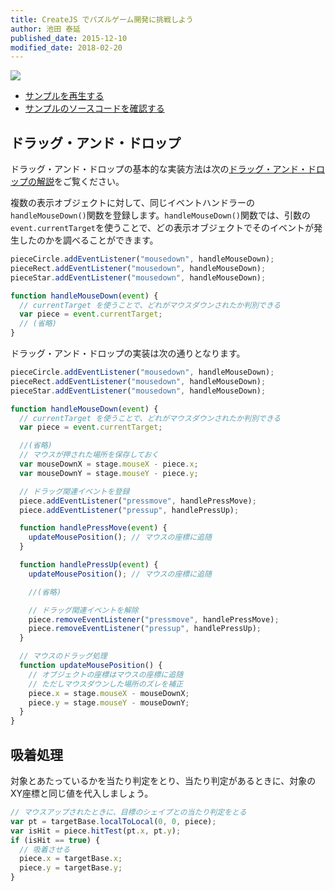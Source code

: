 ```yaml
---
title: CreateJS でパズルゲーム開発に挑戦しよう
author: 池田 泰延
published_date: 2015-12-10
modified_date: 2018-02-20
---
```


![](../imgs/game_pazzle.html.png)

- [サンプルを再生する](https://ics-creative.github.io/tutorial-createjs/samples/game_pazzle.html)
- [サンプルのソースコードを確認する](../samples/game_pazzle.html)

## ドラッグ・アンド・ドロップ

ドラッグ・アンド・ドロップの基本的な実装方法は次の[ドラッグ・アンド・ドロップの解説](mouse_drag.md)をご覧ください。

複数の表示オブジェクトに対して、同じイベントハンドラーの`handleMouseDown()`関数を登録します。`handleMouseDown()`関数では、引数の`event.currentTarget`を使うことで、どの表示オブジェクトでそのイベントが発生したのかを調べることができます。

```js
pieceCircle.addEventListener("mousedown", handleMouseDown);
pieceRect.addEventListener("mousedown", handleMouseDown);
pieceStar.addEventListener("mousedown", handleMouseDown);

function handleMouseDown(event) {
  // currentTarget を使うことで、どれがマウスダウンされたか判別できる
  var piece = event.currentTarget;
  // (省略)
}
```

ドラッグ・アンド・ドロップの実装は次の通りとなります。

```js
pieceCircle.addEventListener("mousedown", handleMouseDown);
pieceRect.addEventListener("mousedown", handleMouseDown);
pieceStar.addEventListener("mousedown", handleMouseDown);

function handleMouseDown(event) {
  // currentTarget を使うことで、どれがマウスダウンされたか判別できる
  var piece = event.currentTarget;

  //(省略)
  // マウスが押された場所を保存しておく
  var mouseDownX = stage.mouseX - piece.x;
  var mouseDownY = stage.mouseY - piece.y;

  // ドラッグ関連イベントを登録
  piece.addEventListener("pressmove", handlePressMove);
  piece.addEventListener("pressup", handlePressUp);

  function handlePressMove(event) {
    updateMousePosition(); // マウスの座標に追随
  }

  function handlePressUp(event) {
    updateMousePosition(); // マウスの座標に追随

    //(省略)

    // ドラッグ関連イベントを解除
    piece.removeEventListener("pressmove", handlePressMove);
    piece.removeEventListener("pressup", handlePressUp);
  }

  // マウスのドラッグ処理
  function updateMousePosition() {
    // オブジェクトの座標はマウスの座標に追随
    // ただしマウスダウンした場所のズレを補正
    piece.x = stage.mouseX - mouseDownX;
    piece.y = stage.mouseY - mouseDownY;
  }
}
```



## 吸着処理

対象とあたっているかを当たり判定をとり、当たり判定があるときに、対象のXY座標と同じ値を代入しましょう。

```js
// マウスアップされたときに、目標のシェイプとの当たり判定をとる
var pt = targetBase.localToLocal(0, 0, piece);
var isHit = piece.hitTest(pt.x, pt.y);
if (isHit == true) {
  // 吸着させる
  piece.x = targetBase.x;
  piece.y = targetBase.y;
}
```
